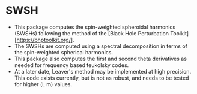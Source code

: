 # SWSH

* This package computes the spin-weighted spheroidal harmonics (SWSHs) following the method of the [Black Hole Perturbation Toolkit][https://bhptoolkit.org/].
* The SWSHs are computed using a spectral decomposition in terms of the spin-weighted spherical harmonics.
* This package also computes the first and second theta derivatives as needed for frequency based teukolsky codes.
* At a later date, Leaver's method may be implemented at high precision. This code exists currently, but is not as robust, and needs to be tested for higher (l, m) values.